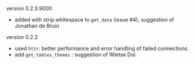 version 0.2.3.9000

- added with strip.whitespace to `get_data` (issue #4), suggestion of Jonathan de Bruin

version 0.2.2

- used `httr`: better performance and error handling of failed connections.
- add `get_tables_themes` : suggestion of Wietse Dol.